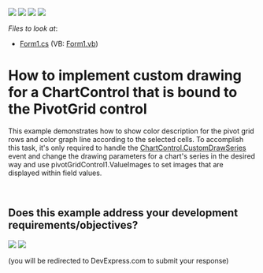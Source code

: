 <!-- default badges list -->
![](https://img.shields.io/endpoint?url=https://codecentral.devexpress.com/api/v1/VersionRange/128574873/10.2.3%2B)
[![](https://img.shields.io/badge/Open_in_DevExpress_Support_Center-FF7200?style=flat-square&logo=DevExpress&logoColor=white)](https://supportcenter.devexpress.com/ticket/details/E1268)
[![](https://img.shields.io/badge/📖_How_to_use_DevExpress_Examples-e9f6fc?style=flat-square)](https://docs.devexpress.com/GeneralInformation/403183)
[![](https://img.shields.io/badge/💬_Leave_Feedback-feecdd?style=flat-square)](#does-this-example-address-your-development-requirementsobjectives)
<!-- default badges end -->
<!-- default file list -->
*Files to look at*:

* [Form1.cs](./CS/Form1.cs) (VB: [Form1.vb](./VB/Form1.vb))
<!-- default file list end -->
# How to implement custom drawing for a ChartControl that is bound to the PivotGrid control


<p>This example demonstrates how to show color description for the pivot grid rows and color graph line according to the selected cells. To accomplish this task, it's only required to handle the <a href="http://help.devexpress.com/#XtraCharts/DevExpressXtraChartsChartControl_CustomDrawSeriestopic"><u>ChartControl.CustomDrawSeries</u></a> event and change the drawing parameters for a chart's series in the desired way and use pivotGridControl1.ValueImages to set images that are displayed within field values.</p>

<br/>


<!-- feedback -->
## Does this example address your development requirements/objectives?

[<img src="https://www.devexpress.com/support/examples/i/yes-button.svg"/>](https://www.devexpress.com/support/examples/survey.xml?utm_source=github&utm_campaign=winforms-implement-custom-drawing-for-the-chartcontrol-that-is-bound-to-the-pivotgrid-control&~~~was_helpful=yes) [<img src="https://www.devexpress.com/support/examples/i/no-button.svg"/>](https://www.devexpress.com/support/examples/survey.xml?utm_source=github&utm_campaign=winforms-implement-custom-drawing-for-the-chartcontrol-that-is-bound-to-the-pivotgrid-control&~~~was_helpful=no)

(you will be redirected to DevExpress.com to submit your response)
<!-- feedback end -->

